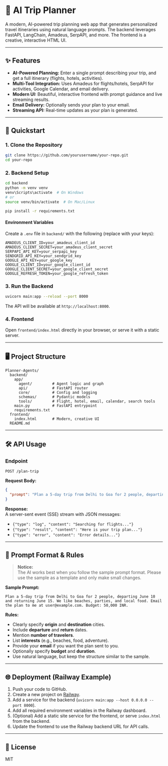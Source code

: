 # 🧭 AI Trip Planner

A modern, AI-powered trip planning web app that generates personalized travel itineraries using natural language prompts. The backend leverages FastAPI, LangChain, Amadeus, SerpAPI, and more. The frontend is a creative, interactive HTML UI.

---

## ✨ Features

- **AI-Powered Planning:** Enter a single prompt describing your trip, and get a full itinerary (flights, hotels, activities).
- **Multi-Tool Integration:** Uses Amadeus for flights/hotels, SerpAPI for activities, Google Calendar, and email delivery.
- **Modern UI:** Beautiful, interactive frontend with prompt guidance and live streaming results.
- **Email Delivery:** Optionally sends your plan to your email.
- **Streaming API:** Real-time updates as your plan is generated.

---

## 🚀 Quickstart

### 1. Clone the Repository

```bash
git clone https://github.com/yourusername/your-repo.git
cd your-repo
```

### 2. Backend Setup

```bash
cd backend
python -m venv venv
venv\Scripts\activate  # On Windows
# or
source venv/bin/activate  # On Mac/Linux

pip install -r requirements.txt
```

#### Environment Variables

Create a `.env` file in `backend/` with the following (replace with your keys):

```
AMADEUS_CLIENT_ID=your_amadeus_client_id
AMADEUS_CLIENT_SECRET=your_amadeus_client_secret
SERPAPI_API_KEY=your_serpapi_key
SENDGRID_API_KEY=your_sendgrid_key
GOOGLE_API_KEY=your_google_key
GOOGLE_CLIENT_ID=your_google_client_id
GOOGLE_CLIENT_SECRET=your_google_client_secret
GOOGLE_REFRESH_TOKEN=your_google_refresh_token
```

### 3. Run the Backend

```bash
uvicorn main:app --reload --port 8000
```

The API will be available at `http://localhost:8000`.

### 4. Frontend

Open `frontend/index.html` directly in your browser, or serve it with a static server.

---

## 🖥️ Project Structure

```
Planner-Agents/
  backend/
    app/
      agent/         # Agent logic and graph
      api/           # FastAPI router
      core/          # Config and logging
      schemas/       # Pydantic models
      tools/         # Flight, hotel, email, calendar, search tools
    main.py          # FastAPI entrypoint
    requirements.txt
  frontend/
    index.html       # Modern, creative UI
  README.md
```

---

## 🛠️ API Usage

### Endpoint

`POST /plan-trip`

**Request Body:**
```json
{
  "prompt": "Plan a 5-day trip from Delhi to Goa for 2 people, departing June 10 and returning June 15. We like beaches, parties, and local food. Email the plan to me at user@example.com. Budget: 50,000 INR."
}
```

**Response:**  
A server-sent event (SSE) stream with JSON messages:
- `{"type": "log", "content": "Searching for flights..."}`  
- `{"type": "result", "content": "Here is your trip plan..."}`  
- `{"type": "error", "content": "Error details..."}`

---

## 📝 Prompt Format & Rules

> **Notice:**  
> The AI works best when you follow the sample prompt format. Please use the sample as a template and only make small changes.

**Sample Prompt:**
```
Plan a 5-day trip from Delhi to Goa for 2 people, departing June 10 and returning June 15. We like beaches, parties, and local food. Email the plan to me at user@example.com. Budget: 50,000 INR.
```

**Rules:**
- Clearly specify **origin** and **destination** cities.
- Include **departure** and **return** dates.
- Mention **number of travelers**.
- List **interests** (e.g., beaches, food, adventure).
- Provide your **email** if you want the plan sent to you.
- Optionally specify **budget** and **duration**.
- Use natural language, but keep the structure similar to the sample.

---

## 🌐 Deployment (Railway Example)

1. Push your code to GitHub.
2. Create a new project on [Railway](https://railway.app/).
3. Add a service for the backend (`uvicorn main:app --host 0.0.0.0 --port 8000`).
4. Add all required environment variables in the Railway dashboard.
5. (Optional) Add a static site service for the frontend, or serve `index.html` from the backend.
6. Update the frontend to use the Railway backend URL for API calls.

---

## 📄 License

MIT 
